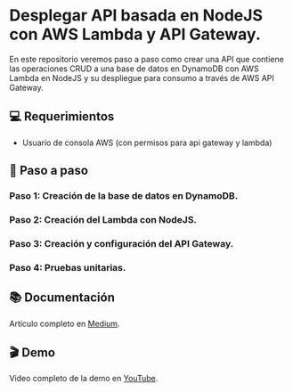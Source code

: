 
# Desplegar API basada en NodeJS con AWS Lambda y API Gateway.
En este repositorio veremos paso a paso como crear una API que contiene las operaciones CRUD a una base de datos en DynamoDB con AWS Lambda en NodeJS y su despliegue para consumo a través de AWS API Gateway. 

## 💻 Requerimientos
- Usuario de consola AWS (con permisos para api gateway y lambda)

## 📝 Paso a paso

### Paso 1: Creación de la base de datos en DynamoDB.

### Paso 2: Creación del Lambda con NodeJS.

### Paso 3: Creación y configuración del API Gateway.

### Paso 4: Pruebas unitarias.


## 📚 Documentación

Artículo completo en [Medium](https://medium.com/@brendagalicia/).

## 🎬 Demo

Video completo de la demo en [YouTube](https://youtu.be/4tqsuJmRskU).
